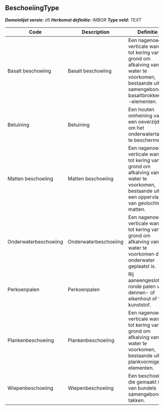 ﻿## BeschoeiingType

*__Domeinlijst versie:__ d5*
*__Herkomst definitie:__ IMBOR*
*__Type veld:__ TEXT*

|__Code__ |__Description__ |__Definitie__	|
|	---	|	---	|   ---	| 
| Basalt beschoeiing | Basalt beschoeiing | Een nagenoeg verticale wand tot kering van grond om afkalving van water te voorkomen, bestaande uit samengebonden basaltbrokken of -elementen. |
| Betuining | Betuining | Een houten omheining van een oeverzijde om het onderwatertalud te beschermen. |
| Matten beschoeiing | Matten beschoeiing | Een nagenoeg verticale wand tot kering van grond om afkalving van water te voorkomen, bestaande uit een oppervlak van gevlochten matten. |
| Onderwaterbeschoeiing | Onderwaterbeschoeiing | Een nagenoeg verticale wand tot kering van grond om afkalving van water te voorkomen die onderwater geplaatst is. |
| Perkoenpalen | Perkoenpalen | Rij aaneengesloten ronde palen van dennen- of eikenhout of van kunststof. |
| Plankenbeschoeiing | Plankenbeschoeiing | Een nagenoeg verticale wand tot kering van grond om afkalving van water te voorkomen, bestaande uit plankvormige elementen. |
| Wiepenbeschoeiing | Wiepenbeschoeiing | Een beschoeiing die gemaakt is van bundels samengebonden takken. |
